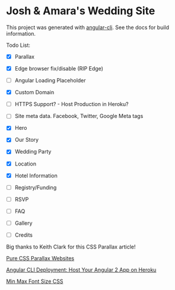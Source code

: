 # Josh & Amara's Wedding Site

This project was generated with [angular-cli](https://github.com/angular/angular-cli). See the docs for build information.

Todo List:
- [x] Parallax
- [x] Edge browser fix/disable (RIP Edge)
- [ ] Angular Loading Placeholder
- [x] Custom Domain
- [ ] HTTPS Support? - Host Production in Heroku?
- [ ] Site meta data. Facebook, Twitter, Google Meta tags
- [x] Hero
- [x] Our Story
- [x] Wedding Party
- [x] Location
- [x] Hotel Information
- [ ] Registry/Funding
- [ ] RSVP
- [ ] FAQ
- [ ] Gallery
- [ ] Credits


Big thanks to Keith Clark for this CSS Parallax article!

[Pure CSS Parallax Websites](http://keithclark.co.uk/articles/pure-css-parallax-websites/)

[Angular CLI Deployment: Host Your Angular 2 App on Heroku](https://medium.com/@ryanchenkie_40935/angular-cli-deployment-host-your-angular-2-app-on-heroku-3f266f13f352#.ug2yxfgxe)

[Min Max Font Size CSS](https://github.com/nathanford/min-max-font-size)